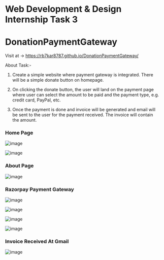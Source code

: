 # Web Development & Design Internship Task 3
# DonationPaymentGateway

Visit at -> https://rb7kar8787.github.io/DonationPaymentGateway/

About Task:- 

1) Create a simple website where payment gateway is integrated. There will be a simple donate button on homepage. 



2) On clicking the donate button, the user will land on the payment page where user can select the amount to be paid and the payment type, e.g. credit card, PayPal, etc.



3) Once the payment is done and invoice will be generated and email will be sent to the user for the payment received. The invoice will contain the amount.



### Home Page

![image](https://user-images.githubusercontent.com/69417454/130090585-65901773-7c9b-4350-bbbb-4d2f4914d691.png)


![image](https://user-images.githubusercontent.com/69417454/130091087-e309ab8f-b83e-4369-8cea-23089bd61885.png)


### About Page

![image](https://user-images.githubusercontent.com/69417454/130091497-d87e1cde-a54c-4e41-9a89-b0fb228069a2.png)

### Razorpay Payment Gateway 

![image](https://user-images.githubusercontent.com/69417454/130091686-1dabaf67-40d2-4e35-894f-54c8866b9085.png)

![image](https://user-images.githubusercontent.com/69417454/130091883-d5dc4382-1a06-4eb6-9b18-61ec8e14babb.png)

![image](https://user-images.githubusercontent.com/69417454/130091991-4d0996c7-c76a-496e-b994-0cdb73fbf115.png)

![image](https://user-images.githubusercontent.com/69417454/130092149-9e267a38-1e53-4d13-9646-493bf65620fe.png)


### Invoice Received At Gmail

![image](https://user-images.githubusercontent.com/69417454/130092387-b98a6496-2c0d-485a-95d1-9b81a90183cb.png)





